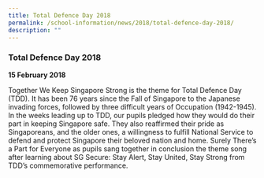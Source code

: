 ```yaml
---
title: Total Defence Day 2018
permalink: /school-information/news/2018/total-defence-day-2018/
description: ""
---
```

### **Total Defence Day 2018**
**15 February 2018**

Together We Keep Singapore Strong is the theme for Total Defence Day (TDD). It has been 76 years since the Fall of Singapore to the Japanese invading forces, followed by three difficult years of Occupation (1942-1945). In the weeks leading up to TDD, our pupils pledged how they would do their part in keeping Singapore safe. They also reaffirmed their pride as Singaporeans, and the older ones, a willingness to fulfill National Service to defend and protect Singapore their beloved nation and home. Surely There’s a Part for Everyone as pupils sang together in conclusion the theme song after learning about SG Secure: Stay Alert, Stay United, Stay Strong from TDD’s commemorative performance.